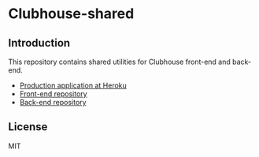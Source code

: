 # Clubhouse-shared

## Introduction

This repository contains shared utilities for Clubhouse front-end and back-end.

- [Production application at Heroku](https://clubhouse-backend.herokuapp.com)
- [Front-end repository](https://github.com/alehuo/clubhouse-frontend)
- [Back-end repository](https://github.com/alehuo/clubhouse-backend)

## License

MIT